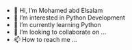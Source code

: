 - 👋 Hi, I’m Mohamed abd Elsalam
- 👀 I’m interested in Python Development 
- 🌱 I’m currently learning Python 
- 💞️ I’m looking to collaborate on ... 
- 📫 How to reach me ...

<!---
Mo7amed-AG13/Mo7amed-AG13 is a ✨ special ✨ repository because its `README.md` (this file) appears on your GitHub profile.
You can click the Preview link to take a look at your changes.
--->
